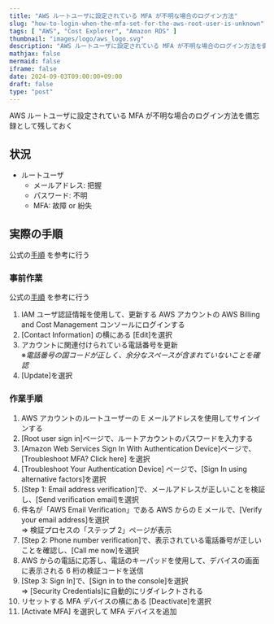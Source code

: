 ```yaml
---
title: "AWS ルートユーザに設定されている MFA が不明な場合のログイン方法"
slug: "how-to-login-when-the-mfa-set-for-the-aws-root-user-is-unknown"
tags: [ "AWS", "Cost Explorer", "Amazon RDS" ]
thumbnail: "images/logo/aws_logo.svg"
description: "AWS ルートユーザに設定されている MFA が不明な場合のログイン方法を備忘録として残しておく"
mathjax: false
mermaid: false
iframe: false
date: 2024-09-03T09:00:00+09:00
draft: false
type: "post"
---
```


AWS ルートユーザに設定されている MFA が不明な場合のログイン方法を備忘録として残しておく

## 状況

* ルートユーザ
  * メールアドレス: 把握
  * パスワード: 不明
  * MFA: 故障 or 紛失

## 実際の手順

公式の[手順](https://repost.aws/ja/knowledge-center/reset-root-user-mfa) を参考に行う

### 事前作業

公式の[手順](https://repost.aws/ja/knowledge-center/reset-mfa-device) を参考に行う

1. IAM ユーザ認証情報を使用して、更新する AWS アカウントの AWS Billing and Cost Management コンソールにログインする
2. [Contact Information] の横にある [Edit]を選択
3. アカウントに関連付けられている電話番号を更新  
   ※*電話番号の国コードが正しく、余分なスペースが含まれていないことを確認*
4. [Update]を選択

### 作業手順

1. AWS アカウントのルートユーザーの E メールアドレスを使用してサインインする
2. [Root user sign in]ページで、ルートアカウントのパスワードを入力する
3. [Amazon Web Services Sign In With Authentication Device]ページで、[Troubleshoot MFA? Click here] を選択
4. [Troubleshoot Your Authentication Device] ページで、[Sign In using alternative factors]を選択
5. [Step 1: Email address verification]で、メールアドレスが正しいことを検証し、[Send verification email]を選択
6. 件名が「AWS Email Verification」である AWS からの E メールで、[Verify your email address]を選択  
   => 検証プロセスの「ステップ 2」ページが表示
7. [Step 2: Phone number verification]で、表示されている電話番号が正しいことを確認し、[Call me now]を選択
8. AWS からの電話に応答し、電話のキーパッドを使用して、デバイスの画面に表示される 6 桁の検証コードを送信
9. [Step 3: Sign In]で、[Sign in to the console]を選択  
   => [Security Credentials]に自動的にリダイレクトされる
10. リセットする MFA デバイスの横にある [Deactivate]を選択
11. [Activate MFA] を選択して MFA デバイスを追加
